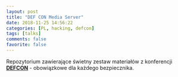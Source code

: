 ```yaml
---
layout: post
title: "DEF CON Media Server"
date: 2018-11-25 14:56:22
categories: [PL, hacking, defcon]
tags: [talks]
comments: false
favorite: false
---
```


Repozytorium zawierające świetny zestaw materiałów z konferencji <a href="https://media.defcon.org/" target="_blank"><b>DEFCON</b></a> - obowiązkowe dla każdego bezpiecznika.
